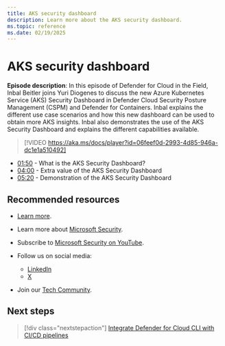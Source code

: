 ```yaml
---
title: AKS security dashboard
description: Learn more about the AKS security dashboard.
ms.topic: reference
ms.date: 02/19/2025
---
```


# AKS security dashboard

**Episode description**: In this episode of Defender for Cloud in the Field, Inbal Beitler joins Yuri Diogenes to discuss the new Azure Kubernetes Service (AKS) Security Dashboard in Defender Cloud Security Posture Management (CSPM) and Defender for Containers. Inbal explains the different use case scenarios and how this new dashboard can be used to obtain more AKS insights. Inbal also demonstrates the use of the AKS Security Dashboard and explains the different capabilities available.

> [!VIDEO https://aka.ms/docs/player?id=06feef0d-2993-4d85-946a-dc1e1a510492]

- [01:50](/shows/mdc-in-the-field/aks-security-dashboard#time=01m50s) - What is the AKS Security Dashboard?
- [04:00](/shows/mdc-in-the-field/aks-security-dashboard#time=04m00s) - Extra value of the AKS Security Dashboard
- [05:20](/shows/mdc-in-the-field/aks-security-dashboard#time=05m20s) - Demonstration of the AKS Security Dashboard

## Recommended resources

- [Learn more](https://msft.it/6058UJpga).
- Learn more about [Microsoft Security](https://msft.it/6002T9HQY).
- Subscribe to [Microsoft Security on YouTube](https://www.youtube.com/playlist?list=PL3ZTgFEc7LysiX4PfHhdJPR7S8mGO14YS).

- Follow us on social media:

  - [LinkedIn](https://www.linkedin.com/showcase/microsoft-security/)
  - [X](https://x.com/msftsecurity)

- Join our [Tech Community](https://aka.ms/SecurityTechCommunity).

## Next steps

> [!div class="nextstepaction"]
> [Integrate Defender for Cloud CLI with CI/CD pipelines](episode-fifty-nine.md)
